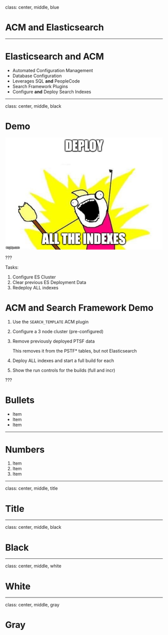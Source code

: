 class: center, middle, blue

# ACM and Elasticsearch

---

# Elasticsearch and ACM

* Automated Configuration Management
* Database Configuration
* Leverages SQL **and** PeopleCode
* Search Framework Plugins
* Configure **and** Deploy Search Indexes

---

class: center, middle, black

# Demo

![Demo](../images/esacm.jpg)

???

Tasks:

1. Configure ES Cluster
1. Clear previous ES Deployment Data
1. Redeploy ALL indexes

# ACM and Search Framework Demo

1. Use the `SEARCH_TEMPLATE` ACM plugin
1. Configure a 3 node cluster (pre-configured)
1. Remove previously deployed PTSF data

    This removes it from the PSTF* tables, but not Elasticsearch

1. Deploy ALL indexes and start a full build for each
1. Show the run controls for the builds (full and incr)



???

# Bullets
* Item
* Item
* Item
---
# Numbers
1. Item
1. Item
1. Item
---
class: center, middle, title
# Title
---
class: center, middle, black
# Black
---
class: center, middle, white
# White
---
class: center, middle, gray
# Gray